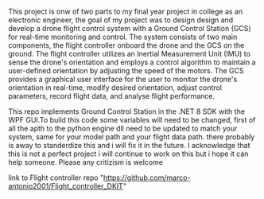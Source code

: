 This project is onw of two parts to my final year project in college as an electronic engineer, the goal of my project was to design design and develop a drone flight control system with a Ground Control Station (GCS) for real-time monitoring and control. The system consists of two main components, the flight controller onboard the drone and the GCS on the ground. The flight controller utilizes an Inertial Measurement Unit (IMU) to sense the drone's orientation and employs a control algorithm to maintain a user-defined orientation by adjusting the speed of the motors. The GCS provides a graphical user interface for the user to monitor the drone's orientation in real-time, modify desired orientation, adjust control parameters, record flight data, and analyse flight performance.

This repo implements Ground Control Station in the .NET 8 SDK with the  WPF GUI.To build this code some variables will need to be changed, first of all the apth to the python engine dll need to be updated to match your system, same for your model path and your flight data path. there probably is away to standerdize this and i will fix it in the future. I acknowledge that this is not a perfect project i will continue to work on this but i hope it can help someone. Please any critizism is welcome

link to Flight controller repo "https://github.com/marco-antonio2001/Flight_controller_DKIT"
